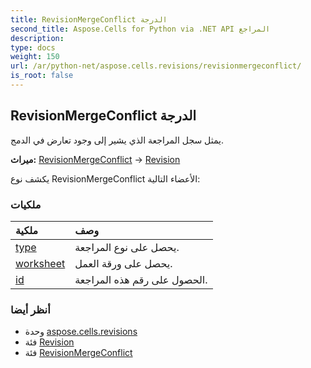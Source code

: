 ```yaml
---
title: RevisionMergeConflict الدرجة
second_title: Aspose.Cells for Python via .NET API المراجع
description:
type: docs
weight: 150
url: /ar/python-net/aspose.cells.revisions/revisionmergeconflict/
is_root: false
---
```

##  RevisionMergeConflict الدرجة
يمثل سجل المراجعة الذي يشير إلى وجود تعارض في الدمج.



**ميراث:** [RevisionMergeConflict](/cells/python-net/aspose.cells.revisions/revisionmergeconflict) → 
[Revision](/cells/ar/python-net/aspose.cells.revisions/revision)



يكشف نوع RevisionMergeConflict الأعضاء التالية:

###  ملكيات
| ملكية| وصف|
| :- | :- |
| [type](/cells/ar/python-net/aspose.cells.revisions/revisionmergeconflict/type) | يحصل على نوع المراجعة.|
| [worksheet](/cells/ar/python-net/aspose.cells.revisions/revisionmergeconflict/worksheet) | يحصل على ورقة العمل.|
| [id](/cells/ar/python-net/aspose.cells.revisions/revisionmergeconflict/id) | الحصول على رقم هذه المراجعة.|



###  أنظر أيضا
* وحدة [aspose.cells.revisions](..)
* فئة [Revision](/cells/ar/python-net/aspose.cells.revisions/revision)
* فئة [RevisionMergeConflict](/cells/ar/python-net/aspose.cells.revisions/revisionmergeconflict)
